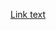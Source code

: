 <a href="mailto:cs@mp.nic.in?cc=cs@mp.nic.in&bcc=cs@mp.nic.in&subject=%E0%A4%B5%E0%A4%BF%E0%A4%B7%E0%A4%AF%20%3A-%20%E0%A4%9D%E0%A4%BE%E0%A4%AC%E0%A5%81%E0%A4%86%20%E0%A4%A8%E0%A4%97%E0%A4%B0%20%E0%A4%AE%E0%A5%87%E0%A4%82%20%E0%A4%B2%E0%A4%97%E0%A4%BE%E0%A4%A4%E0%A4%BE%E0%A4%B0%20%E0%A4%AB%E0%A5%88%E0%A4%B2%20%E0%A4%B0%E0%A4%B9%E0%A5%80%20%E0%A4%97%E0%A5%8C%E0%A4%B9%E0%A4%A4%E0%A5%8D%E0%A4%AF%E0%A4%BE%20%E0%A4%8F%E0%A4%B5%E0%A4%82%20%E0%A4%97%E0%A5%8C%E0%A4%AE%E0%A4%BE%E0%A4%82%E0%A4%B8%20%E0%A4%A4%E0%A4%B8%E0%A5%8D%E0%A4%95%E0%A4%B0%E0%A5%80%20%E0%A4%8F%E0%A4%B5%E0%A4%82%20%E0%A4%9C%E0%A4%BF%E0%A4%B2%E0%A4%BE%20%E0%A4%AA%E0%A5%8D%E0%A4%B0%E0%A4%B6%E0%A4%BE%E0%A4%B8%E0%A4%A8%20%E0%A4%9D%E0%A4%BE%E0%A4%AC%E0%A5%81%E0%A4%86%20%E0%A4%95%E0%A5%87%20%E0%A4%A6%E0%A5%8D%E0%A4%B5%E0%A4%BE%E0%A4%B0%E0%A4%BE%20%E0%A4%89%E0%A4%9A%E0%A4%BF%E0%A4%A4%20%E0%A4%95%E0%A4%BE%E0%A4%B0%E0%A5%8D%E0%A4%AF%E0%A4%B5%E0%A4%BE%E0%A4%B9%E0%A5%80%20%E0%A4%A8%20%E0%A4%95%E0%A4%BF%E0%A4%AF%E0%A5%87%20%E0%A4%9C%E0%A4%BE%E0%A4%A8%E0%A5%87%20%E0%A4%95%E0%A5%87%20%E0%A4%B8%E0%A4%82%E0%A4%AC%E0%A4%82%E0%A4%A7%20%E0%A4%AE%E0%A5%87%E0%A4%82%E0%A5%A4&body=%E0%A4%AA%E0%A5%8D%E0%A4%B0%E0%A4%A4%E0%A4%BF%2C%0A%E0%A4%AE%E0%A4%BE%E0%A4%A8%E0%A4%A8%E0%A5%80%E0%A4%AF%20%E0%A4%AE%E0%A5%81%E0%A4%96%E0%A5%8D%E0%A4%AF%E0%A4%AE%E0%A4%82%E0%A4%A4%E0%A5%8D%E0%A4%B0%E0%A5%80%20%E0%A4%9C%E0%A5%80%20%E0%A4%AE%E0%A4%B9%E0%A5%8B%E0%A4%A6%E0%A4%AF%2C%0A%E0%A4%AE%E0%A4%A7%E0%A5%8D%E0%A4%AF%20%E0%A4%AA%E0%A5%8D%E0%A4%B0%E0%A4%A6%E0%A5%87%E0%A4%B6%20%E0%A4%B6%E0%A4%BE%E0%A4%B8%E0%A4%A8%0A%0A%E0%A4%B5%E0%A4%BF%E0%A4%B7%E0%A4%AF%20%3A-%20%E0%A4%9D%E0%A4%BE%E0%A4%AC%E0%A5%81%E0%A4%86%20%E0%A4%A8%E0%A4%97%E0%A4%B0%20%E0%A4%AE%E0%A5%87%E0%A4%82%20%E0%A4%B2%E0%A4%97%E0%A4%BE%E0%A4%A4%E0%A4%BE%E0%A4%B0%20%E0%A4%AB%E0%A5%88%E0%A4%B2%20%E0%A4%B0%E0%A4%B9%E0%A5%80%20%E0%A4%97%E0%A5%8C%E0%A4%B9%E0%A4%A4%E0%A5%8D%E0%A4%AF%E0%A4%BE%20%E0%A4%8F%E0%A4%B5%E0%A4%82%20%E0%A4%97%E0%A5%8C%E0%A4%AE%E0%A4%BE%E0%A4%82%E0%A4%B8%20%E0%A4%A4%E0%A4%B8%E0%A5%8D%E0%A4%95%E0%A4%B0%E0%A5%80%20%E0%A4%8F%E0%A4%B5%E0%A4%82%20%E0%A4%9C%E0%A4%BF%E0%A4%B2%E0%A4%BE%20%E0%A4%AA%E0%A5%8D%E0%A4%B0%E0%A4%B6%E0%A4%BE%E0%A4%B8%E0%A4%A8%20%E0%A4%9D%E0%A4%BE%E0%A4%AC%E0%A5%81%E0%A4%86%20%E0%A4%95%E0%A5%87%20%E0%A4%A6%E0%A5%8D%E0%A4%B5%E0%A4%BE%E0%A4%B0%E0%A4%BE%20%E0%A4%89%E0%A4%9A%E0%A4%BF%E0%A4%A4%20%E0%A4%95%E0%A4%BE%E0%A4%B0%E0%A5%8D%E0%A4%AF%E0%A4%B5%E0%A4%BE%E0%A4%B9%E0%A5%80%20%E0%A4%A8%20%E0%A4%95%E0%A4%BF%E0%A4%AF%E0%A5%87%20%E0%A4%9C%E0%A4%BE%E0%A4%A8%E0%A5%87%20%E0%A4%95%E0%A5%87%20%E0%A4%B8%E0%A4%82%E0%A4%AC%E0%A4%82%E0%A4%A7%20%E0%A4%AE%E0%A5%87%E0%A4%82%E0%A5%A4%0A%0A%E0%A4%AE%E0%A4%B9%E0%A5%8B%E0%A4%A6%E0%A4%AF%2C%0A%E0%A4%AE%E0%A4%BE%E0%A4%A8%E0%A4%A8%E0%A5%80%E0%A4%AF%20%E0%A4%AE%E0%A5%81%E0%A4%96%E0%A5%8D%E0%A4%AF%E0%A4%AE%E0%A4%82%E0%A4%A4%E0%A5%8D%E0%A4%B0%E0%A5%80%20%E0%A4%AE%E0%A4%B9%E0%A5%8B%E0%A4%A6%E0%A4%AF%20%E0%A4%9C%E0%A5%80%20%E0%A4%AE.%E0%A4%AA%E0%A5%8D%E0%A4%B0.%20%E0%A4%B6%E0%A4%BE%E0%A4%B8%E0%A4%A8%20%E0%A4%86%E0%A4%AA%E0%A4%95%E0%A5%87%20%E0%A4%A6%E0%A5%8D%E0%A4%B5%E0%A4%BE%E0%A4%B0%E0%A4%BE%20%E0%A4%B8%E0%A4%AE%E0%A4%B8%E0%A5%8D%E0%A4%A4%20%E0%A4%B6%E0%A4%BE%E0%A4%B8%E0%A4%A8%20%E0%A4%AA%E0%A5%8D%E0%A4%B0%E0%A4%B6%E0%A4%BE%E0%A4%B8%E0%A4%A8%20%E0%A4%95%E0%A5%8B%20%E0%A4%A6%E0%A4%BF%E0%A4%B6%E0%A4%BE%20%E0%A4%A8%E0%A4%BF%E0%A4%B0%E0%A5%8D%E0%A4%A6%E0%A5%87%E0%A4%B6%20%E0%A4%9C%E0%A4%BE%E0%A4%B0%E0%A5%80%20%E0%A4%95%E0%A4%BF%E0%A4%AF%E0%A5%87%20%E0%A4%97%E0%A4%AF%E0%A5%87%20%E0%A4%A5%E0%A5%87%20%E0%A4%AE%E0%A4%A7%E0%A5%8D%E0%A4%AF%E0%A4%AA%E0%A5%8D%E0%A4%B0%E0%A4%A6%E0%A5%87%E0%A4%B6%20%E0%A4%AE%E0%A5%87%E0%A4%82%20%E0%A4%97%E0%A5%8C%E0%A4%B9%E0%A4%A4%E0%A5%8D%E0%A4%AF%E0%A4%BE%20%E0%A4%95%E0%A4%B0%E0%A4%A8%E0%A4%BE%20%E0%A4%AA%E0%A5%82%E0%A4%B0%E0%A5%8D%E0%A4%A3%20%E0%A4%B0%E0%A5%82%E0%A4%AA%20%E0%A4%B8%E0%A5%87%20%E0%A4%AA%E0%A5%8D%E0%A4%B0%E0%A4%A4%E0%A4%BF%E0%A4%AC%E0%A4%82%E0%A4%A7%E0%A4%BF%E0%A4%A4%20%E0%A4%B9%E0%A5%88%20%E0%A4%8F%E0%A4%B5%E0%A4%82%20%E0%A4%B6%E0%A4%B9%E0%A4%B0%E0%A5%80%20%E0%A4%95%E0%A5%8D%E0%A4%B7%E0%A5%87%E0%A4%A4%E0%A5%8D%E0%A4%B0%20%E0%A4%AE%E0%A5%87%E0%A4%82%20%E0%A4%96%E0%A5%81%E0%A4%B2%E0%A5%87%20%E0%A4%AE%E0%A5%87%E0%A4%82%20%E0%A4%AE%E0%A4%BE%E0%A4%82%E0%A4%B8%20%E0%A4%B5%E0%A4%BF%E0%A4%95%E0%A5%8D%E0%A4%B0%E0%A4%AF%20%E0%A4%AA%E0%A4%B0%20%E0%A4%AA%E0%A5%8D%E0%A4%B0%E0%A4%A4%E0%A4%BF%E0%A4%AC%E0%A4%82%E0%A4%A7%20%E0%A4%B2%E0%A4%97%E0%A4%BE%E0%A4%AF%E0%A4%BE%20%E0%A4%9C%E0%A4%BE%E0%A4%8F%20%E0%A4%95%E0%A4%BF%E0%A4%82%E0%A4%A4%E0%A5%81%20%E0%A4%9D%E0%A4%BE%E0%A4%AC%E0%A5%81%E0%A4%86%20%E0%A4%95%E0%A5%8D%E0%A4%B7%E0%A5%87%E0%A4%A4%E0%A5%8D%E0%A4%B0%20%E0%A4%AE%E0%A5%87%E0%A4%82%20%E0%A4%96%E0%A5%81%E0%A4%B2%E0%A5%87%20%E0%A4%AE%E0%A5%87%E0%A4%82%20%E0%A4%AE%E0%A4%BE%E0%A4%82%E0%A4%B8%20%E0%A4%B5%E0%A4%BF%E0%A4%95%E0%A5%8D%E0%A4%B0%E0%A4%AF%20%E0%A4%95%E0%A4%BF%E0%A4%AF%E0%A4%BE%20%E0%A4%9C%E0%A4%BE%E0%A4%A4%E0%A4%BE%20%E0%A4%B9%E0%A5%88%20%E0%A4%94%E0%A4%B0%20%E0%A4%B8%E0%A4%BE%E0%A4%A5%20%E0%A4%B9%E0%A5%80%20%E0%A4%AE%E0%A4%BE%E0%A4%82%E0%A4%B8%20%E0%A4%B5%E0%A4%BF%E0%A4%95%E0%A5%8D%E0%A4%B0%E0%A4%AF%20%E0%A4%95%E0%A5%80%20%E0%A4%86%E0%A4%A1%E0%A4%BC%20%E0%A4%AE%E0%A5%87%E0%A4%82%20%E0%A4%95%E0%A5%81%E0%A4%AE%E0%A5%8D%E0%A4%B9%E0%A4%BE%E0%A4%B0%E0%A4%B5%E0%A4%BE%E0%A4%A1%E0%A4%BE%20%E0%A4%B5%E0%A4%BE%E0%A4%B0%E0%A5%8D%E0%A4%A1%20%E0%A4%95%E0%A5%8D%E0%A4%B0%E0%A4%AE%E0%A4%BE%E0%A4%82%E0%A4%95%20(07)%20%E0%A4%A8%E0%A4%BF%E0%A4%B5%E0%A4%BE%E0%A4%B8%E0%A5%80%201.%20%E0%A4%B6%E0%A4%95%E0%A5%80%E0%A4%B2%20%E0%A4%AA%E0%A4%BF%E0%A4%A4%E0%A4%BE%20%E0%A4%B8%E0%A4%B2%E0%A5%80%E0%A4%AE%20%E0%A4%95%E0%A5%81%E0%A4%B0%E0%A5%88%E0%A4%B6%E0%A5%80%202.%20%E0%A4%87%E0%A4%B8%E0%A5%8D%E0%A4%AE%E0%A4%BE%E0%A4%88%E0%A4%B2%20%E0%A4%AA%E0%A4%BF%E0%A4%A4%E0%A4%BE%20%E0%A4%B9%E0%A4%A8%E0%A5%80%E0%A4%AB%20%E0%A4%95%E0%A5%81%E0%A4%B0%E0%A5%88%E0%A4%B6%E0%A5%80%203.%20%E0%A4%B0%E0%A4%88%E0%A4%B8%20%E0%A4%AA%E0%A4%BF%E0%A4%A4%E0%A4%BE%20%E0%A4%87%E0%A4%A6%E0%A4%B0%E0%A4%B8%E0%A5%80%20%E0%A4%95%E0%A5%81%E0%A4%B0%E0%A5%88%E0%A4%B6%E0%A5%80%20%E0%A4%95%E0%A5%87%20%E0%A4%A6%E0%A5%8D%E0%A4%B5%E0%A4%BE%E0%A4%B0%E0%A4%BE%20%E0%A4%A8%E0%A4%97%E0%A4%B0%20%E0%A4%95%E0%A5%87%20%E0%A4%AC%E0%A4%BF%E0%A4%9A%E0%A5%8C%E0%A4%B2%E0%A4%BF%E0%A4%AF%E0%A4%BE%20%E0%A4%A8%E0%A4%BF%E0%A4%9C%20%E0%A4%A8%E0%A4%BF%E0%A4%B5%E0%A4%BE%E0%A4%B8%20%E0%A4%AE%E0%A5%87%E0%A4%82%20%E0%A4%AA%E0%A4%BE%E0%A4%B0%E0%A5%8D%E0%A4%95%20%E0%A4%95%E0%A5%87%20%E0%A4%AE%E0%A4%BE%E0%A4%82%E0%A4%B8%20%E0%A4%95%E0%A5%80%20%E0%A4%86%E0%A4%A1%E0%A4%BC%20%E0%A4%AE%E0%A5%87%E0%A4%82%20%E0%A4%97%E0%A5%8B%E0%A4%AE%E0%A4%BE%E0%A4%A4%E0%A4%BE%20%E0%A4%95%E0%A5%80%20%E0%A4%B9%E0%A4%A4%E0%A5%8D%E0%A4%AF%E0%A4%BE%20%E0%A4%95%E0%A4%B0%20%E0%A4%97%E0%A5%8C%E0%A4%AE%E0%A4%BE%E0%A4%82%E0%A4%B8%20%E0%A4%95%E0%A4%BE%20%E0%A4%B5%E0%A4%BF%E0%A4%95%E0%A5%8D%E0%A4%B0%E0%A4%AF%20%E0%A4%B2%E0%A4%97%E0%A4%BE%E0%A4%A4%E0%A4%BE%E0%A4%B0%20%E0%A4%95%E0%A4%BF%E0%A4%AF%E0%A4%BE%20%E0%A4%9C%E0%A4%BE%20%E0%A4%B0%E0%A4%B9%E0%A4%BE%20%E0%A4%B9%E0%A5%88%E0%A5%A4%0A%0A%E0%A4%87%E0%A4%B8%20%E0%A4%95%E0%A5%83%E0%A4%A4%E0%A5%8D%E0%A4%AF%20%E0%A4%95%E0%A5%80%20%E0%A4%B8%E0%A5%82%E0%A4%9A%E0%A4%A8%E0%A4%BE%20%E0%A4%95%E0%A4%88%20%E0%A4%AC%E0%A4%BE%E0%A4%B0%20%E0%A4%AA%E0%A5%8D%E0%A4%B0%E0%A4%B6%E0%A4%BE%E0%A4%B8%E0%A4%A8%20%E0%A4%95%E0%A5%8B%20%E0%A4%95%E0%A5%80%20%E0%A4%97%E0%A4%88%20%E0%A4%B9%E0%A5%88%20%E0%A4%B2%E0%A5%87%E0%A4%95%E0%A4%BF%E0%A4%A8%20%E0%A4%AA%E0%A5%8D%E0%A4%B0%E0%A4%B6%E0%A4%BE%E0%A4%B8%E0%A4%A8%20%E0%A4%95%E0%A5%87%20%E0%A4%A6%E0%A5%8D%E0%A4%B5%E0%A4%BE%E0%A4%B0%E0%A4%BE%20%E0%A4%95%E0%A5%8B%E0%A4%88%20%E0%A4%AD%E0%A5%80%20%E0%A4%89%E0%A4%9A%E0%A4%BF%E0%A4%A4%20%E0%A4%95%E0%A4%BE%E0%A4%B0%E0%A5%8D%E0%A4%AF%E0%A4%B5%E0%A4%BE%E0%A4%B9%E0%A5%80%20%E0%A4%B5%20%E0%A4%B8%E0%A5%81%E0%A4%A8%E0%A4%B5%E0%A4%BE%E0%A4%88%20%E0%A4%A8%E0%A4%B9%E0%A5%80%20%E0%A4%95%E0%A5%80%20%E0%A4%9C%E0%A4%BE%20%E0%A4%B0%E0%A4%B9%E0%A5%80%20%E0%A4%B9%E0%A5%88%E0%A5%A4%20%E0%A4%94%E0%A4%B0%20%E0%A4%9D%E0%A4%BE%E0%A4%AC%E0%A5%81%E0%A4%86%20%E0%A4%9C%E0%A4%BF%E0%A4%B2%E0%A4%BE%20%E0%A4%AA%E0%A5%8D%E0%A4%B0%E0%A4%B6%E0%A4%BE%E0%A4%B8%E0%A4%A8%20%E0%A4%95%E0%A5%80%20%E0%A4%86%E0%A4%82%E0%A4%96%E0%A5%8B%E0%A4%82%20%E0%A4%95%E0%A5%87%20%E0%A4%B8%E0%A4%BE%E0%A4%AE%E0%A4%A8%E0%A5%87%20%E0%A4%97%E0%A5%8C%E0%A4%B9%E0%A4%A4%E0%A5%8D%E0%A4%AF%E0%A4%BE%20%E0%A4%95%E0%A4%B0%20%E0%A4%97%E0%A5%8C%E0%A4%AE%E0%A4%BE%E0%A4%82%E0%A4%B8%20%E0%A4%B8%E0%A4%AA%E0%A5%8D%E0%A4%B2%E0%A4%BE%E0%A4%88%20%E0%A4%95%E0%A4%BF%E0%A4%AF%E0%A4%BE%20%E0%A4%9C%E0%A4%BE%E0%A4%A4%E0%A4%BE%20%E0%A4%B9%E0%A5%88%E0%A5%A4%20%E0%A4%B2%E0%A4%97%E0%A4%BE%E0%A4%A4%E0%A4%BE%E0%A4%B0%20%E0%A4%97%E0%A5%8C%E0%A4%AE%E0%A4%BE%E0%A4%82%E0%A4%B8%20%E0%A4%AC%E0%A5%87%E0%A4%9A%E0%A4%A8%E0%A5%87%20%E0%A4%B5%E0%A4%BE%E0%A4%B2%E0%A5%87%20%E0%A4%95%E0%A4%B8%E0%A4%BE%E0%A4%88%E0%A4%AF%E0%A5%8B%E0%A4%82%20%E0%A4%A6%E0%A5%8D%E0%A4%B5%E0%A4%BE%E0%A4%B0%E0%A4%BE%20%E0%A4%95%E0%A4%BE%E0%A4%B0%E0%A5%8D%E0%A4%AF%E0%A4%B5%E0%A4%BE%E0%A4%B9%E0%A5%80%20%E0%A4%95%E0%A4%B0%E0%A4%A8%E0%A5%87%20%E0%A4%B5%E0%A4%BE%E0%A4%B2%E0%A5%87%20%E0%A4%9C%E0%A4%A8%E0%A4%AE%E0%A4%BE%E0%A4%A8%E0%A4%B8%20%E0%A4%95%E0%A5%8B%20%E0%A4%A1%E0%A4%B0%E0%A4%BE%E0%A4%AF%E0%A4%BE%20%E0%A4%A7%E0%A4%AE%E0%A4%95%E0%A4%BE%E0%A4%AF%E0%A4%BE%20%E0%A4%9C%E0%A4%BE%E0%A4%A4%E0%A4%BE%20%E0%A4%B9%E0%A5%88%E0%A5%A4%20%E0%A4%9C%E0%A4%BF%E0%A4%AE%E0%A5%8D%E0%A4%AE%E0%A5%87%E0%A4%A6%E0%A4%BE%E0%A4%B0%20%E0%A4%AA%E0%A5%8D%E0%A4%B0%E0%A4%B6%E0%A4%BE%E0%A4%B8%E0%A4%A8%E0%A4%BF%E0%A4%95%20%E0%A4%85%E0%A4%A7%E0%A4%BF%E0%A4%95%E0%A4%BE%E0%A4%B0%E0%A4%BF%E0%A4%AF%E0%A5%8B%E0%A4%82%20%E0%A4%B5%20%E0%A4%B2%E0%A5%8B%E0%A4%95%E0%A4%B8%E0%A5%87%E0%A4%B5%E0%A4%95%E0%A5%8B%E0%A4%82%20%E0%A4%95%E0%A5%80%20%E0%A4%9C%E0%A4%BE%E0%A4%A8%E0%A4%95%E0%A4%BE%E0%A4%B0%E0%A5%80%20%E0%A4%AE%E0%A5%87%E0%A4%82%20%E0%A4%B8%E0%A4%AC%E0%A4%95%E0%A5%81%E0%A4%9B%20%E0%A4%B9%E0%A5%8B%E0%A4%A8%E0%A5%87%20%E0%A4%95%E0%A5%87%20%E0%A4%AC%E0%A4%BE%E0%A4%B5%E0%A4%9C%E0%A5%82%E0%A4%A6%20%E0%A4%AD%E0%A5%80%20%E0%A4%AA%E0%A5%8D%E0%A4%B0%E0%A4%A4%E0%A4%BF%E0%A4%AC%E0%A4%82%E0%A4%A7%20%E0%A4%A8%E0%A4%B9%E0%A5%80%E0%A4%82%20%E0%A4%B2%E0%A4%97%E0%A4%BE%E0%A4%AF%E0%A4%BE%20%E0%A4%9C%E0%A4%BE%E0%A4%A4%E0%A4%BE%20%E0%A4%B9%E0%A5%88%20%E0%A4%A4%E0%A4%A5%E0%A4%BE%20%E0%A4%AE%E0%A4%BE%E0%A4%A8%E0%A4%A8%E0%A5%80%E0%A4%AF%20%E0%A4%AE%E0%A5%81%E0%A4%96%E0%A5%8D%E0%A4%AF%E0%A4%AE%E0%A4%82%E0%A4%A4%E0%A5%8D%E0%A4%B0%E0%A5%80%20%E0%A4%9C%E0%A5%80%20%E0%A4%95%E0%A5%87%20%E0%A4%A8%E0%A4%BF%E0%A4%B0%E0%A5%8D%E0%A4%A6%E0%A5%87%E0%A4%B6%E0%A5%8B%E0%A4%82%20%E0%A4%95%E0%A5%80%20%E0%A4%A7%E0%A4%9C%E0%A5%8D%E0%A4%9C%E0%A4%BF%E0%A4%AF%E0%A4%BE%E0%A4%82%20%E0%A4%89%E0%A4%A1%E0%A4%BC%E0%A4%BE%E0%A4%88%20%E0%A4%9C%E0%A4%BE%20%E0%A4%B0%E0%A4%B9%E0%A5%80%20%E0%A4%B9%E0%A5%88%E0%A5%A4%20%E0%A4%87%E0%A4%B8%20%E0%A4%B8%E0%A4%82%E0%A4%AC%E0%A4%82%E0%A4%A7%20%E0%A4%AE%E0%A5%87%E0%A4%82%20%E0%A4%AB%E0%A5%8B%E0%A4%9F%E0%A5%8B%20%E0%A4%B5%E0%A5%80%E0%A4%A1%E0%A4%BF%E0%A4%AF%E0%A5%8B%20%E0%A4%AD%E0%A5%80%20%E0%A4%89%E0%A4%AA%E0%A4%B2%E0%A4%AC%E0%A5%8D%E0%A4%A7%20%E0%A4%B9%E0%A5%88%E0%A5%A4%0A%0A%E0%A4%AF%E0%A4%B9%20%E0%A4%95%E0%A4%BF%20%E0%A4%9D%E0%A4%BE%E0%A4%AC%E0%A5%81%E0%A4%86%20%E0%A4%A8%E0%A4%97%E0%A4%B0%20%E0%A4%95%E0%A5%87%20%E0%A4%86%E0%A4%B8-%E0%A4%AA%E0%A4%BE%E0%A4%B8%20%E0%A4%95%E0%A5%87%20%E0%A4%97%E0%A5%8D%E0%A4%B0%E0%A4%BE%E0%A4%AE%E0%A5%80%E0%A4%A3%20%E0%A4%95%E0%A5%8D%E0%A4%B7%E0%A5%87%E0%A4%A4%E0%A5%8D%E0%A4%B0%E0%A5%8B%20%E0%A4%AE%E0%A5%87%E0%A4%82%20%E0%A4%97%E0%A5%8C%E0%A4%AE%E0%A4%BE%E0%A4%A4%E0%A4%BE%20%E0%A4%95%E0%A5%80%20%E0%A4%B9%E0%A4%A4%E0%A5%8D%E0%A4%AF%E0%A4%BE%20%E0%A4%95%E0%A4%B0%20%E0%A4%97%E0%A5%8C%E0%A4%AE%E0%A4%BE%E0%A4%82%E0%A4%B8%20%E0%A4%9D%E0%A4%BE%E0%A4%AC%E0%A5%81%E0%A4%86%20%E0%A4%A8%E0%A4%97%E0%A4%B0%20%E0%A4%B8%E0%A5%8D%E0%A4%A5%E0%A4%BF%E0%A4%A4%E0%A4%BF%20%E0%A4%95%E0%A5%81%E0%A4%AE%E0%A4%BE%E0%A4%B0%E0%A4%B5%E0%A4%BE%E0%A4%A1%E0%A4%BC%E0%A4%BE%20%E0%A4%AE%E0%A5%87%E0%A4%82%20%E0%A4%A4%E0%A4%B8%E0%A5%8D%E0%A4%95%E0%A4%B0%E0%A5%80%20%E0%A4%95%E0%A4%B0%20%E0%A4%AD%E0%A5%87%E0%A4%9C%E0%A4%BE%20%E0%A4%9C%E0%A4%BE%E0%A4%A4%E0%A4%BE%20%E0%A4%B9%E0%A5%88%20%E0%A4%8F%E0%A4%B5%E0%A4%82%20%E0%A4%B5%E0%A4%B9%E0%A4%BE%E0%A4%82%20%E0%A4%B8%E0%A5%87%20%E0%A4%97%E0%A5%8C%E0%A4%AE%E0%A4%BE%E0%A4%82%E0%A4%B8%20%E0%A4%95%E0%A4%BE%20%E0%A4%B5%E0%A4%BF%E0%A4%95%E0%A5%8D%E0%A4%B0%E0%A4%AF%20%E0%A4%B9%E0%A5%8B%E0%A4%A4%E0%A4%BE%20%E0%A4%B9%E0%A5%88%E0%A5%A4%20%E0%A4%AA%E0%A4%BF%E0%A4%9B%E0%A4%B2%E0%A5%87%20%E0%A4%95%E0%A5%81%E0%A4%9B%20%E0%A4%B8%E0%A4%AE%E0%A4%AF%20%E0%A4%AA%E0%A4%B9%E0%A4%B2%E0%A5%87%20%E0%A4%AD%E0%A5%80%20%E0%A4%97%E0%A5%8C%E0%A4%AE%E0%A4%BE%E0%A4%82%E0%A4%B8%20%E0%A4%A4%E0%A4%B8%E0%A5%8D%E0%A4%95%E0%A4%B0%E0%A5%80%20%E0%A4%95%E0%A5%8B%20%E0%A4%B9%E0%A4%BF%E0%A4%A8%E0%A5%8D%E0%A4%A6%E0%A5%82%20%E0%A4%B8%E0%A4%AE%E0%A4%BE%E0%A4%9C%20%E0%A4%A6%E0%A5%8D%E0%A4%B5%E0%A4%BE%E0%A4%B0%E0%A4%BE%20%E0%A4%AA%E0%A4%95%E0%A4%A1%E0%A4%BC%E0%A4%BE%20%E0%A4%97%E0%A4%AF%E0%A4%BE%20%E0%A4%A5%E0%A4%BE%2C%20%E0%A4%B2%E0%A5%87%E0%A4%95%E0%A4%BF%E0%A4%A8%20%E0%A4%89%E0%A4%B8%E0%A4%95%E0%A5%87%20%E0%A4%AC%E0%A4%BE%E0%A4%A6%20%E0%A4%B5%E0%A4%BF%E0%A4%A7%E0%A4%BF%E0%A4%B5%E0%A4%A4%E0%A5%8D%20%E0%A4%A6%E0%A5%8D%E0%A4%B5%E0%A4%BE%E0%A4%B0%E0%A4%BE%20%E0%A4%AF%E0%A5%87%20%E0%A4%95%E0%A5%83%E0%A4%A4%E0%A5%8D%E0%A4%AF%20%E0%A4%B2%E0%A4%97%E0%A4%BE%E0%A4%A4%E0%A4%BE%E0%A4%B0%20%E0%A4%95%E0%A4%BF%E0%A4%AF%E0%A4%BE%20%E0%A4%9C%E0%A4%BE%20%E0%A4%B0%E0%A4%B9%E0%A4%BE%20%E0%A4%B9%E0%A5%88%20%E0%A4%8F%E0%A4%B5%E0%A4%82%20%E0%A4%AE%E0%A4%BE%E0%A4%82%E0%A4%B8%20%E0%A4%B5%E0%A4%BF%E0%A4%95%E0%A5%8D%E0%A4%B0%E0%A4%AF%20%E0%A4%95%E0%A5%80%20%E0%A4%86%E0%A4%A1%E0%A4%BC%20%E0%A4%AE%E0%A5%87%E0%A4%82%20%E0%A4%97%E0%A5%8C%E0%A4%AE%E0%A4%BE%E0%A4%82%E0%A4%B8%20%E0%A4%AC%E0%A5%87%E0%A4%9A%E0%A4%BE%20%E0%A4%9C%E0%A4%BE%20%E0%A4%B0%E0%A4%B9%E0%A4%BE%20%E0%A4%B9%E0%A5%88%E0%A5%A4%20%E0%A4%9C%E0%A4%BF%E0%A4%B8%20%E0%A4%95%E0%A4%BE%E0%A4%B0%E0%A4%A3%20%E0%A4%B8%E0%A4%B0%E0%A5%8D%E0%A4%B5%20%E0%A4%B9%E0%A4%BF%E0%A4%A8%E0%A5%8D%E0%A4%A6%E0%A5%82%20%E0%A4%B8%E0%A4%AE%E0%A4%BE%E0%A4%9C%20%E0%A4%AE%E0%A5%87%E0%A4%82%20%E0%A4%86%E0%A4%95%E0%A5%8D%E0%A4%B0%E0%A5%8B%E0%A4%B6%20%E0%A4%95%E0%A4%BE%20%E0%A4%AE%E0%A4%BE%E0%A4%B9%E0%A5%8C%E0%A4%B2%20%E0%A4%B9%E0%A5%88%E0%A5%A4%0A%0A%E0%A4%AF%E0%A4%B9%20%E0%A4%95%E0%A4%BF%20%E0%A4%A8%E0%A4%97%E0%A4%B0%20%E0%A4%AA%E0%A4%BE%E0%A4%B2%E0%A4%BF%E0%A4%95%E0%A4%BE%20%E0%A4%95%E0%A5%87%20%E0%A4%A8%E0%A4%BF%E0%A4%B0%E0%A5%8D%E0%A4%A6%E0%A5%87%E0%A4%B6%E0%A4%BE%E0%A4%A8%E0%A5%81%E0%A4%B8%E0%A4%BE%E0%A4%B0%20%E0%A4%95%E0%A4%BF%E0%A4%B8%E0%A5%80%20%E0%A4%AD%E0%A5%80%20%E0%A4%A8%E0%A4%97%E0%A4%B0%20%E0%A4%AA%E0%A4%BE%E0%A4%B2%E0%A4%BF%E0%A4%95%E0%A4%BE%20%E0%A4%95%E0%A5%80%20%E0%A4%A6%E0%A5%81%E0%A4%95%E0%A4%BE%E0%A4%A8%20%E0%A4%AE%E0%A5%87%E0%A4%82%20%E0%A4%AE%E0%A4%BE%E0%A4%82%E0%A4%B8%20%E0%A4%B5%E0%A4%BF%E0%A4%95%E0%A5%8D%E0%A4%B0%E0%A4%AF%2C%20%E0%A4%97%E0%A5%8C%E0%A4%AE%E0%A4%BE%E0%A4%82%E0%A4%B8%20%E0%A4%B5%E0%A4%BF%E0%A4%95%E0%A5%8D%E0%A4%B0%E0%A4%AF%20%E0%A4%8F%E0%A4%B5%E0%A4%82%20%E0%A4%AE%E0%A4%A6%E0%A4%BF%E0%A4%B0%E0%A4%BE%20%E0%A4%95%E0%A4%BE%20%E0%A4%B5%E0%A4%BF%E0%A4%95%E0%A5%8D%E0%A4%B0%E0%A4%AF%20%E0%A4%95%E0%A4%B0%E0%A4%A8%E0%A4%BE%20%E0%A4%AA%E0%A5%8D%E0%A4%B0%E0%A4%A4%E0%A4%BF%E0%A4%AC%E0%A4%82%E0%A4%A7%E0%A4%BF%E0%A4%A4%20%E0%A4%B9%E0%A5%88%E0%A5%A4%20%E0%A4%B2%E0%A5%87%E0%A4%95%E0%A4%BF%E0%A4%A8%20%E0%A4%AB%E0%A4%BF%E0%A4%B0%20%E0%A4%AD%E0%A5%80%20%E0%A4%A8%E0%A4%97%E0%A4%B0%E0%A4%AA%E0%A4%BE%E0%A4%B2%E0%A4%BF%E0%A4%95%E0%A4%BE%20%E0%A4%95%E0%A5%80%20%E0%A4%A6%E0%A5%81%E0%A4%95%E0%A4%BE%E0%A4%A8%E0%A5%8B%E0%A4%82%20%E0%A4%AE%E0%A5%87%E0%A4%82%20%E0%A4%AE%E0%A4%BE%E0%A4%82%E0%A4%B8%20%E0%A4%B5%E0%A4%BF%E0%A4%95%E0%A5%8D%E0%A4%B0%E0%A4%AF%2C%20%E0%A4%97%E0%A5%8C%E0%A4%AE%E0%A4%BE%E0%A4%82%E0%A4%B8%20%E0%A4%B5%E0%A4%BF%E0%A4%95%E0%A5%8D%E0%A4%B0%E0%A4%AF%20%E0%A4%8F%E0%A4%B5%E0%A4%82%20%E0%A4%AE%E0%A4%A6%E0%A4%BF%E0%A4%B0%E0%A4%BE%20%E0%A4%95%E0%A4%BE%20%E0%A4%B5%E0%A4%BF%E0%A4%95%E0%A5%8D%E0%A4%B0%E0%A4%AF%20%E0%A4%96%E0%A5%81%E0%A4%B2%E0%A5%87%20%E0%A4%86%E0%A4%AE%20%E0%A4%95%E0%A4%BF%E0%A4%AF%E0%A4%BE%20%E0%A4%9C%E0%A4%BE%20%E0%A4%B0%E0%A4%B9%E0%A4%BE%20%E0%A4%B9%E0%A5%88%E0%A5%A4%20%E0%A4%87%E0%A4%B8%20%E0%A4%95%E0%A4%BE%E0%A4%B0%E0%A4%A3%20%E0%A4%B5%E0%A4%B9%E0%A4%BE%E0%A4%82%20%E0%A4%95%E0%A5%87%20%E0%A4%86%E0%A4%B8%20%E0%A4%AA%E0%A4%BE%E0%A4%B8%20%E0%A4%95%E0%A5%87%20%E0%A4%B8%E0%A5%8D%E0%A4%95%E0%A5%82%E0%A4%B2%20%E0%A4%8F%E0%A4%B5%E0%A4%82%20%E0%A4%B0%E0%A4%B9%E0%A4%A8%E0%A5%87%20%E0%A4%B5%E0%A4%BE%E0%A4%B2%E0%A5%80%20%E0%A4%9C%E0%A4%A8%E0%A4%A4%E0%A4%BE%20%E0%A4%95%E0%A5%8B%20%E0%A4%B5%E0%A4%B9%E0%A4%BE%E0%A4%82%20%E0%A4%B8%E0%A4%A1%E0%A4%BC%E0%A4%BE%E0%A4%82%E0%A4%A7%20%E0%A4%A8%E0%A4%BF%E0%A4%95%E0%A4%B2%E0%A4%A8%E0%A5%87%20%E0%A4%AE%E0%A5%87%E0%A4%82%20%E0%A4%AA%E0%A4%B0%E0%A5%87%E0%A4%B6%E0%A4%BE%E0%A4%A8%E0%A5%80%20%E0%A4%95%E0%A4%BE%20%E0%A4%B8%E0%A4%BE%E0%A4%AE%E0%A4%A8%E0%A4%BE%20%E0%A4%95%E0%A4%B0%E0%A4%A8%E0%A4%BE%20%E0%A4%AA%E0%A4%A1%E0%A4%BC%E0%A4%A4%E0%A4%BE%20%E0%A4%B9%E0%A5%88%E0%A5%A4%0A%0A%E0%A4%85%E0%A4%A4%E0%A4%83%20%E0%A4%A8%E0%A4%BF%E0%A4%B5%E0%A5%87%E0%A4%A6%E0%A4%A8%20%E0%A4%B9%E0%A5%88%20%E0%A4%95%E0%A4%BF%20%E0%A4%A4%E0%A4%A4%E0%A5%8D%E0%A4%95%E0%A4%BE%E0%A4%B2%20%E0%A4%89%E0%A4%95%E0%A5%8D%E0%A4%A4%20%E0%A4%B8%E0%A4%82%E0%A4%AC%E0%A4%82%E0%A4%A7%20%E0%A4%AE%E0%A5%87%E0%A4%82%20%E0%A4%95%E0%A4%A0%E0%A5%8B%E0%A4%B0%20%E0%A4%95%E0%A4%BE%E0%A4%B0%E0%A5%8D%E0%A4%AF%E0%A4%B5%E0%A4%BE%E0%A4%B9%E0%A5%80%20%E0%A4%95%E0%A4%B0%20%E0%A4%A6%E0%A5%8B%E0%A4%B7%E0%A4%BF%E0%A4%AF%E0%A5%8B%E0%A4%82%20%E0%A4%95%E0%A5%87%20%E0%A4%B5%E0%A4%BF%E0%A4%B0%E0%A5%81%E0%A4%A6%E0%A5%8D%E0%A4%A7%20%E0%A4%AA%E0%A5%8D%E0%A4%B0%E0%A4%95%E0%A4%B0%E0%A4%A3%20%E0%A4%A6%E0%A4%B0%E0%A5%8D%E0%A4%9C%20%E0%A4%95%E0%A4%B0%20%E0%A4%97%E0%A5%8C%E0%A4%B9%E0%A4%A4%E0%A5%8D%E0%A4%AF%E0%A4%BE%20%E0%A4%95%E0%A4%B0%E0%A4%A8%E0%A5%87%20%E0%A4%B5%E0%A4%BE%E0%A4%B2%E0%A5%87%20%E0%A4%95%E0%A4%B8%E0%A4%BE%E0%A4%88%E0%A4%AF%E0%A5%8B%E0%A4%82%20%E0%A4%95%E0%A5%87%20%E0%A4%B2%E0%A4%BE%E0%A4%87%E0%A4%B8%E0%A5%87%E0%A4%82%E0%A4%B8%20%E0%A4%A4%E0%A4%A4%E0%A5%8D%E0%A4%95%E0%A4%BE%E0%A4%B2%20%E0%A4%B0%E0%A4%A6%E0%A5%8D%E0%A4%A6%20%E0%A4%95%E0%A4%BF%E0%A4%AF%E0%A5%87%20%E0%A4%9C%E0%A4%BE%E0%A4%8F%E0%A4%82%20%E0%A4%A4%E0%A4%A5%E0%A4%BE%20%E0%A4%B8%E0%A4%82%E0%A4%B0%E0%A4%95%E0%A5%8D%E0%A4%B7%E0%A4%A3%20%E0%A4%A6%E0%A5%87%E0%A4%A8%E0%A5%87%20%E0%A4%B5%E0%A4%BE%E0%A4%B2%E0%A5%87%20%E0%A4%B2%E0%A5%8B%E0%A4%95%20%E0%A4%B8%E0%A5%87%E0%A4%B5%E0%A4%95%E0%A5%8B%E0%A4%82%20%E0%A4%95%E0%A5%87%20%E0%A4%B5%E0%A4%BF%E0%A4%B0%E0%A5%81%E0%A4%A6%E0%A5%8D%E0%A4%A7%20%E0%A4%AD%E0%A5%80%20%E0%A4%AA%E0%A5%8D%E0%A4%B0%E0%A4%95%E0%A4%B0%E0%A4%A3%20%E0%A4%A6%E0%A4%B0%E0%A5%8D%E0%A4%9C%20%E0%A4%95%E0%A4%B0%E0%A4%A8%E0%A5%87%20%E0%A4%95%E0%A5%80%20%E0%A4%95%E0%A5%83%E0%A4%AA%E0%A4%BE%20%E0%A4%95%E0%A4%B0%E0%A5%87%E0%A4%82%E0%A5%A4%0A%0A%E0%A4%B8%E0%A4%B0%E0%A5%8D%E0%A4%B5%20%E0%A4%B9%E0%A4%BF%E0%A4%A8%E0%A5%8D%E0%A4%A6%E0%A5%82%20%E0%A4%B8%E0%A4%AE%E0%A4%BE%E0%A4%9C%20%E0%A4%9D%E0%A4%BE%E0%A4%AC%E0%A5%81%E0%A4%86%0A%E0%A4%AA%E0%A4%BF%E0%A4%A8%20%E0%A4%95%E0%A5%8B%E0%A4%A1-457661">Link text</a>
